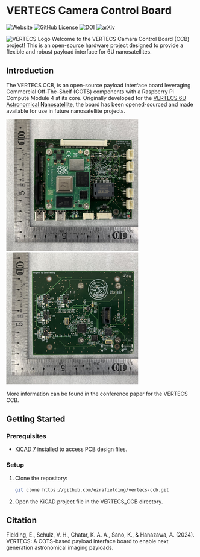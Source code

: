 # VERTECS Camera Control Board
[![Website](https://img.shields.io/website?down_message=unavailable&up_color=blue&up_message=VERTECS%20Project&url=https%3A%2F%2Fwww.vertecs-project.com)](https://www.vertecs-project.com)
[![GitHub License](https://img.shields.io/github/license/ezrafielding/vertecs-ccb)](https://github.com/ezrafielding/vertecs-ccb/blob/main/LICENSE)
[![DOI](https://img.shields.io/badge/DOI-coming.soon-blue)](#)
[![arXiv](https://img.shields.io/badge/arXiv-2406.00935-b31b1b.svg)](https://arxiv.org/abs/2406.00935)

<img src="https://vertecs-project.com/wp-content/uploads/2023/07/VERTECS-2048x2048.png" alt="VERTECS Logo" width="200"/>
Welcome to the VERTECS Camara Control Board (CCB) project! This is an open-source hardware project designed to provide a flexible and robust payload interface for 6U nanosatellites.


## Introduction
The VERTECS CCB, is an open-source payload interface board leveraging Commercial Off-The-Shelf (COTS) components with a Raspberry Pi Compute Module 4 at its core. Originally developed for the [VERTECS 6U Astronomical Nanosatellite](https://www.vertecs-project.com), the board has been opened-sourced and made available for use in future nanosatellite projects.

<img src="https://github.com/ezrafielding/vertecs-ccb/blob/main/docs/images/CCB_front.jpg" alt="CCB Front" width="350"/> <img src="https://github.com/ezrafielding/vertecs-ccb/blob/main/docs/images/CCB_back.jpg" alt="CCB Back" width="350"/>

More information can be found in the conference paper for the VERTECS CCB.

## Getting Started
### Prerequisites
- [KiCAD 7](https://www.kicad.org/) installed to access PCB design files.

### Setup
1. Clone the repository:
   ```bash
   git clone https://github.com/ezrafielding/vertecs-ccb.git
   ```
2. Open the KiCAD project file in the VERTECS_CCB directory.

## Citation
Fielding, E., Schulz, V. H., Chatar, K. A. A., Sano, K., & Hanazawa, A. (2024). VERTECS: A COTS-based payload interface board to enable next generation astronomical imaging payloads.

